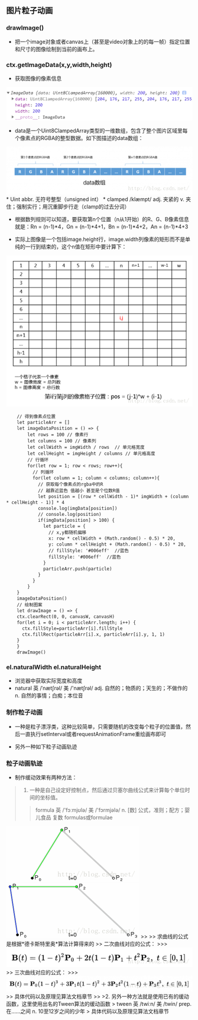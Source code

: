 ## 图片粒子动画

### drawImage()

* 把一个image对象或者canvas上（甚至是video对象上的的每一帧）指定位置和尺寸的图像绘制到当前的画布上。

### ctx.getImageData(x,y,width,height)

*  获取图像的像素信息
<img src='img/ImageData.png' />

* data是一个Uint8ClampedArray类型的一维数组，包含了整个图片区域里每个像素点的RGBA的整型数据。如下图描述的data数组：
<img src='img/imageDataArray.png' />
* Uint abbr. 无符号整型（unsigned int）
* clamped /klæmpt/ adj. 夹紧的 v. 夹住；强制实行；用沉重脚步行走（clamp的过去分词）

* 根据数列规则可以知道，要获取第n个位置（n从1开始）的R、G、B像素信息就是：Rn = (n-1)*4，Gn = (n-1)*4+1，Bn = (n-1)*4+2，An = (n-1)*4+3

* 实际上图像是一个包括image.height行，image.width列像素的矩形而不是单纯的一行到结束的，这个n值在矩形中要计算下：
<img src='img/imageDataRect.png' />

```
	// 得到像素点位置
	let particleArr = []
	let imageDataPosition = () => {
		let rows = 100 // 像素行
		let columns = 100 // 像素列
		let cellWidth = imgWidth / rows  // 单元格宽度
		let cellHeight = imgHeight / columns // 单元格高度
		// 行循环
		for(let row = 1; row < rows; row++){
		  // 列循环
		  for(let column = 1; column < columns; column++){
		    // 获取每个像素点的rgba中的R
		    // 越靠近蓝色 值越小 甚至是个位数R值
		    let position = [(row * cellWidth - 1)* imgWidth + (column * cellHeight - 1)] * 4
		    console.log(imgData[position])
		    // console.log(position)
		    if(imgData[position] > 100) {
		      let particle = {
		        // x,y都随机偏移
		        x: row * cellWidth + (Math.random() - 0.5) * 20,
		        y: column * cellHeight + (Math.random() - 0.5) * 20,
		        // fillStyle: '#006eff'  //蓝色
		        fillStyle: '#006eff'  //蓝色
		      }
		      particleArr.push(particle)
		    }
		  }
		}
	}
	imageDataPosition()
	// 绘制图案
	let drawImage = () => {
	ctx.clearRect(0, 0, canvasW, canvasH)
	for(let i = 0; i < particleArr.length; i++) {
	  ctx.fillStyle=particleArr[i].fillStyle
	  ctx.fillRect(particleArr[i].x, particleArr[i].y, 1, 1)
	}
	}
	drawImage()
```

### el.naturalWidth el.naturalHeight

* 浏览器中获取实际宽度和高度 
* natural 英 /ˈnætʃrəl/ 美 /'nætʃrəl/  adj. 自然的；物质的；天生的；不做作的 n. 自然的事情；白痴；本位音

### 制作粒子动画

* 一种是粒子漂浮类，这种比较简单，只需要随机的改变每个粒子的位置值，然后一直执行setInterval或者requestAnimationFrame重绘画布即可

* 另外一种如下粒子动画轨迹

### 粒子动画轨迹

* 制作缓动效果有两种方法： 
>1. 一种是自己设定好控制点，然后通过贝塞尔曲线公式来计算每个单位时间的坐标值。
>> formula 英 /'fɔːmjʊlə/  美 /'fɔrmjələ/ n. [数] 公式，准则；配方；婴儿食品 复数 formulas或formulae
>>
<img src='img/bezierCurve.gif' />
<img src='img/bezierCurve1.gif' />
>> 
>> 求曲线的公式是根据*德卡斯特里奥*算法计算得来的
>> 二次曲线对应的公式：
>>> <img src='img/bezierCurveFormula.png' />
>> 三次曲线对应的公式：
>>> <img src='img/bezierCurveFormula1.png' />
>> 具体代码以及原理见算法文档章节
>> 
>2. 另外一种方法就是使用已有的缓动函数，这里使用出名的Tween算法的缓动函数
> tween 英 /twiːn/  美 /twin/ prep. 在……之间 n. 10至12岁之间的少年
> 具体代码以及原理见算法文档章节
